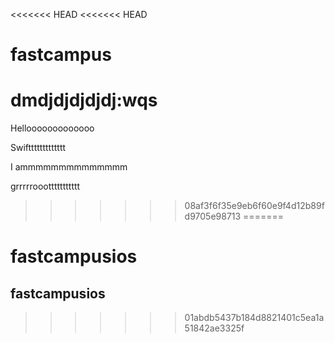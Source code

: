 <<<<<<< HEAD
<<<<<<< HEAD
# fastcampus
dmdjdjdjdjdj:wqs
=======
Hellooooooooooooo

Swifttttttttttttt

I ammmmmmmmmmmmmm

grrrrrooottttttttttt


>>>>>>> 08af3f6f35e9eb6f60e9f4d12b89fd9705e98713
=======
# fastcampusios
## fastcampusios
>>>>>>> 01abdb5437b184d8821401c5ea1a51842ae3325f
